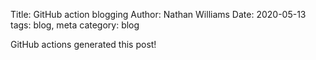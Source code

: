 Title: GitHub action blogging
Author: Nathan Williams
Date: 2020-05-13
tags: blog, meta
category: blog

GitHub actions generated this post!
